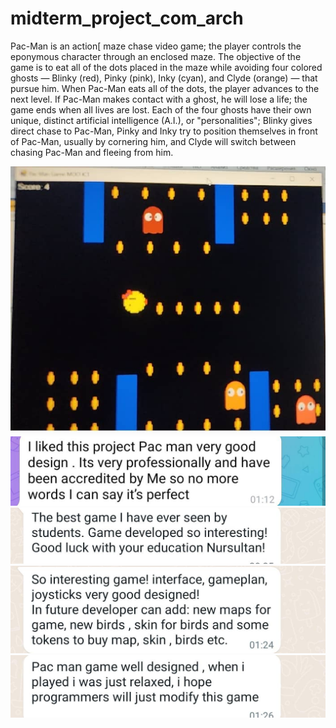 # midterm_project_com_arch

Pac-Man is an action[ maze chase video game; the player controls the eponymous character through an enclosed maze. The objective of the game is to eat all of the dots placed in the maze while avoiding four colored ghosts — Blinky (red), Pinky (pink), Inky (cyan), and Clyde (orange) — that pursue him. When Pac-Man eats all of the dots, the player advances to the next level. If Pac-Man makes contact with a ghost, he will lose a life; the game ends when all lives are lost. Each of the four ghosts have their own unique, distinct artificial intelligence (A.I.), or "personalities"; Blinky gives direct chase to Pac-Man, Pinky and Inky try to position themselves in front of Pac-Man, usually by cornering him, and Clyde will switch between chasing Pac-Man and fleeing from him.



![](screen_pacman/pacman.jpeg)
![](screen_pacman/pacman1.jpeg)
![](screen_pacman/pacman2.jpeg)
![](screen_pacman/pacman3.jpeg)
![](screen_pacman/pacman4.jpeg)
